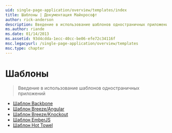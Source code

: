 ```yaml
---
uid: single-page-application/overview/templates/index
title: Шаблоны | Документация Майкрософт
author: rick-anderson
description: Введение в использование шаблонов одностраничных приложений
ms.author: riande
ms.date: 01/14/2013
ms.assetid: 93d4cdda-1ecc-40cc-be06-efe72c34116f
msc.legacyurl: /single-page-application/overview/templates
msc.type: chapter
---
```

<a name="templates"></a>Шаблоны
====================
> Введение в использование шаблонов одностраничных приложений


- [Шаблон Backbone](backbonejs-template.md)
- [Шаблон Breeze/Angular](breezeangular-template.md)
- [Шаблон Breeze/Knockout](breezeknockout-template.md)
- [Шаблон EmberJS](emberjs-template.md)
- [Шаблон Hot Towel](hottowel-template.md)

